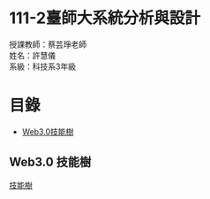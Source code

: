 # 111-2臺師大系統分析與設計
授課教師：蔡芸琤老師  
姓名：許慧儀  
系級：科技系3年級 
# 目錄
* [Web3.0技能樹](https://github.com/Memory-HuiYi/SAD#web30-%E6%8A%80%E8%83%BD%E6%A8%B9)  

## Web3.0 技能樹
[技能樹](https://gitmind.com/app/docs/m0413smn)
<!-- #### 1.Dapps（分散式應用程序Decentralized Applications）
基於區塊鏈技術開發的應用程序，具有去中心化、開放性、公正性等特點，不需要信任中心，並且可以實現價值傳遞和智能合約的自動執行。  
Dapps的實現需要前端、後端和區塊鏈技術的結合。
* 前端：主要實現用戶界面的設計和開發，通過Web3.js庫實現與區塊鏈節點的交互，與傳統Web應用開發相似。
* 後端：主要實現區塊鏈節點的部署和管理，智能合約的開發和部署，以及與前端的數據交互，通常使用Node.js等後端框架實現。
全端DApp開發通常包括前端、後端、智能合約和區塊鏈技術的應用。前端涉及到網頁或移動應用程序的設計和開發，後端涉及到伺服器端的邏輯和數據庫設計，智能合約是在區塊鏈上執行的程式碼，用於定義交易規則和執行交易。全端DApp開發需要對多種技術和框架有深入的了解，包括區塊鏈技術、智能合約、以太坊、Web3.js、Solidity、React等。
#### -->
<!-- ## 目錄
* [課程筆記區](https://github.com/Memory-HuiYi/SAD#%E8%AA%B2%E7%A8%8B%E7%AD%86%E8%A8%98%E5%8D%80)  
* [作業連結區](https://github.com/Memory-HuiYi/SAD#%E4%BD%9C%E6%A5%AD%E9%80%A3%E7%B5%90%E5%8D%80)  
* [專題連結區](https://github.com/Memory-HuiYi/SAD#%E5%B0%88%E9%A1%8C%E9%80%A3%E7%B5%90%E5%8D%80)  


## 課程筆記區
## 作業連結區
## 專題連結區 -->
